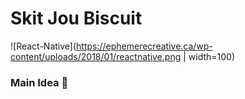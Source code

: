 # Skit Jou Biscuit
![React-Native](https://ephemerecreative.ca/wp-content/uploads/2018/01/reactnative.png | width=100)

### Main Idea :thought_balloon:
